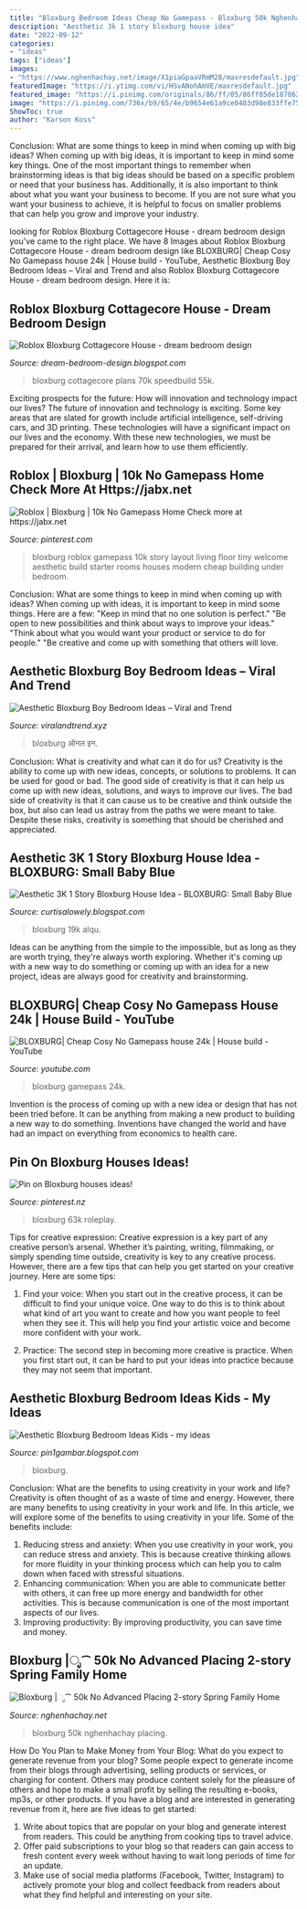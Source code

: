 ```yaml
---
title: "Bloxburg Bedroom Ideas Cheap No Gamepass - Bloxburg 50k Nghenhachay Placing"
description: "Aesthetic 3k 1 story bloxburg house idea"
date: "2022-09-12"
categories:
- "ideas"
tags: ["ideas"]
images:
- "https://www.nghenhachay.net/image/X1piaGpaaVRmM28/maxresdefault.jpg"
featuredImage: "https://i.ytimg.com/vi/HSvANohAmVE/maxresdefault.jpg"
featured_image: "https://i.pinimg.com/originals/86/ff/05/86ff05de18786250fb3f2c3643bdfeeb.jpg"
image: "https://i.pinimg.com/736x/b9/65/4e/b9654e61a9ce0403d98e833ffe75a41a.jpg"
ShowToc: true
author: "Karson Koss"
---
```



Conclusion: What are some things to keep in mind when coming up with big ideas?
When coming up with big ideas, it is important to keep in mind some key things. One of the most important things to remember when brainstorming ideas is that big ideas should be based on a specific problem or need that your business has. Additionally, it is also important to think about what you want your business to become. If you are not sure what you want your business to achieve, it is helpful to focus on smaller problems that can help you grow and improve your industry.

	

		
looking for Roblox Bloxburg Cottagecore House - dream bedroom design you've came to the right place. We have 8 Images about Roblox Bloxburg Cottagecore House - dream bedroom design like BLOXBURG| Cheap Cosy No Gamepass house 24k | House build - YouTube, Aesthetic Bloxburg Boy Bedroom Ideas – Viral and Trend and also Roblox Bloxburg Cottagecore House - dream bedroom design. Here it is:
		
    
## Roblox Bloxburg Cottagecore House - Dream Bedroom Design

<img loading=lazy src="https://lh4.googleusercontent.com/proxy/cwsA9LYmDTOco-6ETLb2knX5wzBpTvDNVWUY3TJrwh_ayXLhJF4MTHfxzI8OeWF6CILKBYBhWdIavPMVXCgjUsuC_uB5ShEti3Vmk4wRiqn9TRaCZEz2aYbUFw=w1200-h630-p-k-no-nu" onerror="this.onerror=null;this.src='https://tse4.mm.bing.net/th?id=OIP.oAMnC-jClfrKBVEfSFLsQwHaFj&amp;pid=15.1';" alt="Roblox Bloxburg Cottagecore House - dream bedroom design">

_Source: dream-bedroom-design.blogspot.com_

>bloxburg cottagecore plans 70k speedbuild 55k. 

	

Exciting prospects for the future: How will innovation and technology impact our lives?
The future of innovation and technology is exciting. Some key areas that are slated for growth include artificial intelligence, self-driving cars, and 3D printing. These technologies will have a significant impact on our lives and the economy. With these new technologies, we must be prepared for their arrival, and learn how to use them efficiently.

    
## Roblox | Bloxburg | 10k No Gamepass Home Check More At Https://jabx.net

<img loading=lazy src="https://i.pinimg.com/originals/86/ff/05/86ff05de18786250fb3f2c3643bdfeeb.jpg" onerror="this.onerror=null;this.src='https://tse3.mm.bing.net/th?id=OIP.X03faTdFkIstq64WAV2WnwHaEK&amp;pid=15.1';" alt="Roblox | Bloxburg | 10k No Gamepass Home Check more at https://jabx.net">

_Source: pinterest.com_

>bloxburg roblox gamepass 10k story layout living floor tiny welcome aesthetic build starter rooms houses modern cheap building under bedroom. 

	

Conclusion: What are some things to keep in mind when coming up with ideas?
When coming up with ideas, it is important to keep in mind some things. Here are a few:
"Keep in mind that no one solution is perfect."
"Be open to new possibilities and think about ways to improve your ideas."
"Think about what you would want your product or service to do for people."
"Be creative and come up with something that others will love.

    
## Aesthetic Bloxburg Boy Bedroom Ideas – Viral And Trend

<img loading=lazy src="https://i.pinimg.com/originals/6f/c1/eb/6fc1eb92e17c29c403857cf14a1c75af.jpg" onerror="this.onerror=null;this.src='https://tse4.mm.bing.net/th?id=OIP.Vl2zLs3di6kxG5CQRCdKCwHaEK&amp;pid=15.1';" alt="Aesthetic Bloxburg Boy Bedroom Ideas – Viral and Trend">

_Source: viralandtrend.xyz_

>bloxburg ऑनल इन. 

	

Conclusion: What is creativity and what can it do for us?
Creativity is the ability to come up with new ideas, concepts, or solutions to problems. It can be used for good or bad. The good side of creativity is that it can help us come up with new ideas, solutions, and ways to improve our lives. The bad side of creativity is that it can cause us to be creative and think outside the box, but also can lead us astray from the paths we were meant to take. Despite these risks, creativity is something that should be cherished and appreciated.

    
## Aesthetic 3K 1 Story Bloxburg House Idea - BLOXBURG: Small Baby Blue

<img loading=lazy src="https://i.ytimg.com/vi/ExiBxTQ-S-o/maxresdefault.jpg" onerror="this.onerror=null;this.src='https://tse2.mm.bing.net/th?id=OIP.DUaeOv-HQROvNHdfOtntBgHaEK&amp;pid=15.1';" alt="Aesthetic 3K 1 Story Bloxburg House Idea - BLOXBURG: Small Baby Blue">

_Source: curtisalowely.blogspot.com_

>bloxburg 19k alqu. 

	

Ideas can be anything from the simple to the impossible, but as long as they are worth trying, they're always worth exploring. Whether it's coming up with a new way to do something or coming up with an idea for a new project, ideas are always good for creativity and brainstorming.

    
## BLOXBURG| Cheap Cosy No Gamepass House 24k | House Build - YouTube

<img loading=lazy src="https://i.ytimg.com/vi/HSvANohAmVE/maxresdefault.jpg" onerror="this.onerror=null;this.src='https://tse1.mm.bing.net/th?id=OIP.6NywKdZ3leuJWRJttqApwQHaEK&amp;pid=15.1';" alt="BLOXBURG| Cheap Cosy No Gamepass house 24k | House build - YouTube">

_Source: youtube.com_

>bloxburg gamepass 24k. 

	

Invention is the process of coming up with a new idea or design that has not been tried before. It can be anything from making a new product to building a new way to do something. Inventions have changed the world and have had an impact on everything from economics to health care.

    
## Pin On Bloxburg Houses Ideas!

<img loading=lazy src="https://i.pinimg.com/736x/b9/65/4e/b9654e61a9ce0403d98e833ffe75a41a.jpg" onerror="this.onerror=null;this.src='https://tse2.mm.bing.net/th?id=OIP.FVVqDv7pJafZArl0BCmvPAHaFj&amp;pid=15.1';" alt="Pin on Bloxburg houses ideas!">

_Source: pinterest.nz_

>bloxburg 63k roleplay. 

	

Tips for creative expression:
Creative expression is a key part of any creative person’s arsenal. Whether it’s painting, writing, filmmaking, or simply spending time outside, creativity is key to any creative process. However, there are a few tips that can help you get started on your creative journey. Here are some tips:
1. Find your voice: When you start out in the creative process, it can be difficult to find your unique voice. One way to do this is to think about what kind of art you want to create and how you want people to feel when they see it. This will help you find your artistic voice and become more confident with your work.

2. Practice: The second step in becoming more creative is practice. When you first start out, it can be hard to put your ideas into practice because they may not seem that important.

    
## Aesthetic Bloxburg Bedroom Ideas Kids - My Ideas

<img loading=lazy src="https://lh5.googleusercontent.com/proxy/UeZRpq6KyHe8ec53IoLaeHHgiKyy--ONsAQEDuFv40AgMXs0XCpccnfmK3G94U6eF4-58j6zD-RpcV4jkEkd_kEL7i8QES8aI0BEVysHPVztfDc3vWJVQqBEADvrwKm_=w1200-h630-p-k-no-nu" onerror="this.onerror=null;this.src='https://tse1.mm.bing.net/th?id=OIP.EvoHQtDk8t7Q94ciwOzGoQHaD4&amp;pid=15.1';" alt="Aesthetic Bloxburg Bedroom Ideas Kids - my ideas">

_Source: pin1gambar.blogspot.com_

>bloxburg. 

	

Conclusion: What are the benefits to using creativity in your work and life?
Creativity is often thought of as a waste of time and energy. However, there are many benefits to using creativity in your work and life. In this article, we will explore some of the benefits to using creativity in your life. Some of the benefits include: 
1) Reducing stress and anxiety: When you use creativity in your work, you can reduce stress and anxiety. This is because creative thinking allows for more fluidity in your thinking process which can help you to calm down when faced with stressful situations. 
2) Enhancing communication: When you are able to communicate better with others, it can free up more energy and bandwidth for other activities. This is because communication is one of the most important aspects of our lives. 
3) Improving productivity: By improving productivity, you can save time and money.

    
## Bloxburg |ೃ⁀ 50k No Advanced Placing 2-story Spring Family Home

<img loading=lazy src="https://www.nghenhachay.net/image/X1piaGpaaVRmM28/maxresdefault.jpg" onerror="this.onerror=null;this.src='https://tse4.mm.bing.net/th?id=OIP.tY1k2Q639F22QHrauAmyQwHaEK&amp;pid=15.1';" alt="Bloxburg |ೃ⁀ 50k No Advanced Placing 2-story Spring Family Home">

_Source: nghenhachay.net_

>bloxburg 50k nghenhachay placing. 

	

How Do You Plan to Make Money from Your Blog: What do you expect to generate revenue from your blog?
Some people expect to generate income from their blogs through advertising, selling products or services, or charging for content. Others may produce content solely for the pleasure of others and hope to make a small profit by selling the resulting e-books, mp3s, or other products. If you have a blog and are interested in generating revenue from it, here are five ideas to get started: 
1. Write about topics that are popular on your blog and generate interest from readers. This could be anything from cooking tips to travel advice.
2. Offer paid subscriptions to your blog so that readers can gain access to fresh content every week without having to wait long periods of time for an update.
3. Make use of social media platforms (Facebook, Twitter, Instagram) to actively promote your blog and collect feedback from readers about what they find helpful and interesting on your site.

